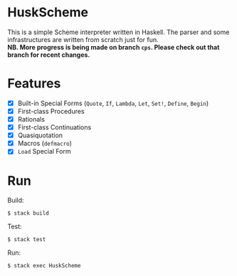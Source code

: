 # HuskScheme
This is a simple Scheme interpreter written in Haskell. The parser and some infrastructures are written from scratch just for fun.  
**NB. More progress is being made on branch `cps`. Please check out that branch for recent changes.**  

# Features

- [x] Built-in Special Forms (`Quote`, `If`, `Lambda`, `Let`, `Set!`, `Define`, `Begin`)
- [x] First-class Procedures
- [x] Rationals
- [x] First-class Continuations
- [x] Quasiquotation
- [x] Macros (`defmacro`)
- [x] `Load` Special Form

# Run

Build:
```shell
$ stack build
```

Test:
```shell
$ stack test
```

Run:
```shell
$ stack exec HuskScheme
```
